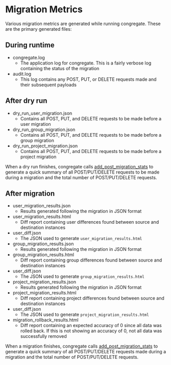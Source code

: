 # Migration Metrics

Various migration metrics are generated while running congregate. These are the primary generated files:

## During runtime

- congregate.log
  - The application log for congregate. This is a fairly verbose log containing the status of the migration
- audit.log
  - This log contains any POST, PUT, or DELETE requests made and their subsequent payloads

## After dry run

- dry_run_user_migration.json
  - Contains all POST, PUT, and DELETE requests to be made before a user migration
- dry_run_group_migration.json
  - Contains all POST, PUT, and DELETE requests to be made before a group migration
- dry_run_project_migration.json
  - Contains all POST, PUT, and DELETE requests to be made before a project migration

When a dry run finishes, congregate calls [add_post_migration_stats](../congregate.helpers.html#gitlab_ps_utils.misc_utils.add_post_migration_stats) to generate a quick summary of all POST/PUT/DELETE requests to be made during a migration and the total number of POST/PUT/DELETE requests.

## After migration

- user_migration_results.json
  - Results generated following the migration in JSON format
- user_migration_results.html
  - Diff report containing user differences found between source and destination instances
- user_diff.json
  - The JSON used to generate `user_migration_results.html`
- group_migration_results.json
  - Results generated following the migration in JSON format
- group_migration_results.html
  - Diff report containing group differences found between source and destination instances
- user_diff.json
  - The JSON used to generate `group_migration_results.html`
- project_migration_results.json
  - Results generated following the migration in JSON format
- project_migration_results.html
  - Diff report containing project differences found between source and destination instances
- user_diff.json
  - The JSON used to generate `project_migration_results.html`
- migration_rollback_results.html
  - Diff report containing an expected accuracy of 0 since all data was rolled back. If this is not showing an accuracy of 0, not all data was successfully removed

When a migration finishes, congregate calls [add_post_migration_stats](../congregate.helpers.html#gitlab_ps_utils.misc_utils.add_post_migration_stats) to generate a quick summary of all POST/PUT/DELETE requests made during a migration and the total number of POST/PUT/DELETE requests.
